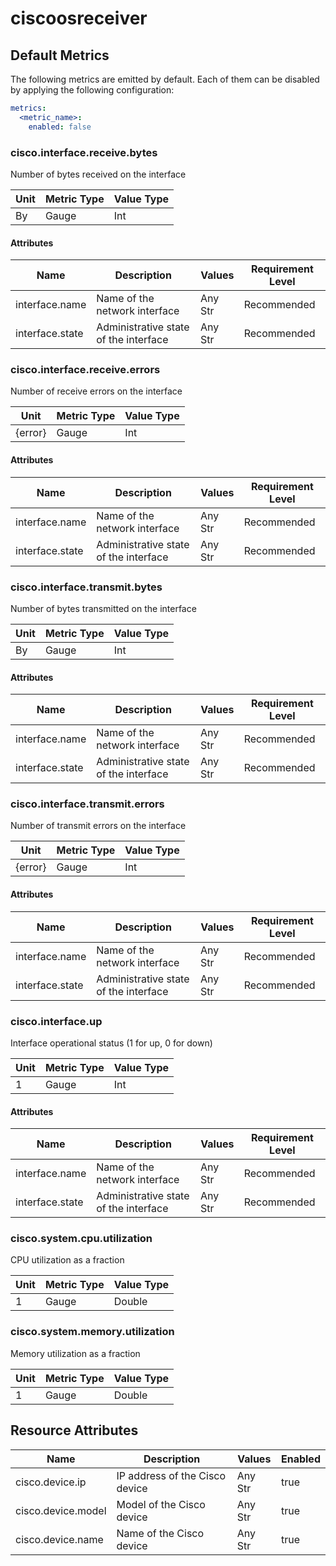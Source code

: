 [comment]: <> (Code generated by mdatagen. DO NOT EDIT.)

# ciscoosreceiver

## Default Metrics

The following metrics are emitted by default. Each of them can be disabled by applying the following configuration:

```yaml
metrics:
  <metric_name>:
    enabled: false
```

### cisco.interface.receive.bytes

Number of bytes received on the interface

| Unit | Metric Type | Value Type |
| ---- | ----------- | ---------- |
| By | Gauge | Int |

#### Attributes

| Name | Description | Values | Requirement Level |
| ---- | ----------- | ------ | -------- |
| interface.name | Name of the network interface | Any Str | Recommended |
| interface.state | Administrative state of the interface | Any Str | Recommended |

### cisco.interface.receive.errors

Number of receive errors on the interface

| Unit | Metric Type | Value Type |
| ---- | ----------- | ---------- |
| {error} | Gauge | Int |

#### Attributes

| Name | Description | Values | Requirement Level |
| ---- | ----------- | ------ | -------- |
| interface.name | Name of the network interface | Any Str | Recommended |
| interface.state | Administrative state of the interface | Any Str | Recommended |

### cisco.interface.transmit.bytes

Number of bytes transmitted on the interface

| Unit | Metric Type | Value Type |
| ---- | ----------- | ---------- |
| By | Gauge | Int |

#### Attributes

| Name | Description | Values | Requirement Level |
| ---- | ----------- | ------ | -------- |
| interface.name | Name of the network interface | Any Str | Recommended |
| interface.state | Administrative state of the interface | Any Str | Recommended |

### cisco.interface.transmit.errors

Number of transmit errors on the interface

| Unit | Metric Type | Value Type |
| ---- | ----------- | ---------- |
| {error} | Gauge | Int |

#### Attributes

| Name | Description | Values | Requirement Level |
| ---- | ----------- | ------ | -------- |
| interface.name | Name of the network interface | Any Str | Recommended |
| interface.state | Administrative state of the interface | Any Str | Recommended |

### cisco.interface.up

Interface operational status (1 for up, 0 for down)

| Unit | Metric Type | Value Type |
| ---- | ----------- | ---------- |
| 1 | Gauge | Int |

#### Attributes

| Name | Description | Values | Requirement Level |
| ---- | ----------- | ------ | -------- |
| interface.name | Name of the network interface | Any Str | Recommended |
| interface.state | Administrative state of the interface | Any Str | Recommended |

### cisco.system.cpu.utilization

CPU utilization as a fraction

| Unit | Metric Type | Value Type |
| ---- | ----------- | ---------- |
| 1 | Gauge | Double |

### cisco.system.memory.utilization

Memory utilization as a fraction

| Unit | Metric Type | Value Type |
| ---- | ----------- | ---------- |
| 1 | Gauge | Double |

## Resource Attributes

| Name | Description | Values | Enabled |
| ---- | ----------- | ------ | ------- |
| cisco.device.ip | IP address of the Cisco device | Any Str | true |
| cisco.device.model | Model of the Cisco device | Any Str | true |
| cisco.device.name | Name of the Cisco device | Any Str | true |
